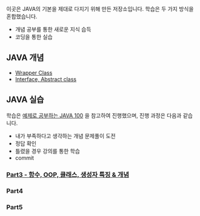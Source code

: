 이곳은 JAVA의 기본을 제대로 다지기 위해 만든 저장소입니다. 학습은 두 가지 방식을 혼합했습니다.

- 개념 공부를 통한 새로운 지식 습득
- 코딩을 통한 실습
## JAVA 개념

- [Wrapper Class](./src/object_oriented/wrapper.md)
- [Interface, Abstract class](src/object_oriented/inheritance)

## JAVA 실습

학습은 [예제로 공부하는 JAVA 100](https://www.inflearn.com/course/%EC%9E%90%EB%B0%94-100%EC%A0%9C-3#) 을 참고하여 진행했으며, 진행 과정은 다음과 같습니다.

* 내가 부족하다고 생각하는 개념 문제풀이 도전
* 정답 확인
* 틀렸을 경우 강의를 통한 학습
* commit

### [Part3 - 함수, OOP, 클래스, 생성자 특징 & 개념](./src/part3)

### Part4

### Part5




